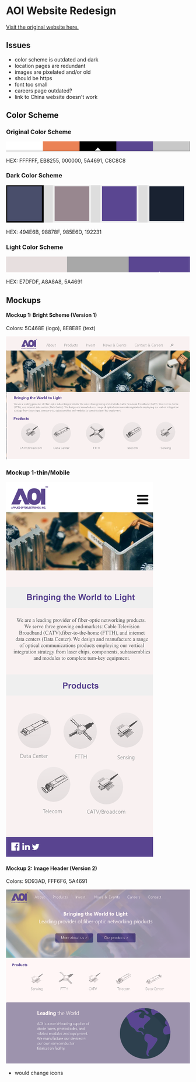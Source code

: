 # AOI Website Redesign
[Visit the original website here.](http://ao-inc.com/)

## Issues

- color scheme is outdated and dark
- location pages are redundant
- images are pixelated and/or old
- should be https
- font too small
- careers page outdated?
- link to China website doesn't work

## Color Scheme

### Original Color Scheme
![](https://github.com/carisatinie/aoi-website/blob/master/og_color_scheme.PNG)

HEX: FFFFFF, EB8255, 000000, 5A4691, C8C8C8

### Dark Color Scheme
![](https://github.com/carisatinie/aoi-website/blob/master/color_4.PNG)

HEX: 494E6B, 98878F, 985E6D, 192231

### Light Color Scheme
![](https://github.com/carisatinie/aoi-website/blob/master/color_3.PNG)

HEX: E7DFDF, A8A8A8, 5A4691

## Mockups

#### Mockup 1: Bright Scheme (Version 1) 

Colors: 5C468E (logo), 8E8E8E (text)

![](https://github.com/carisatinie/aoi-website/blob/master/mockup1.png)

###  Mockup 1-thin/Mobile

![](https://github.com/carisatinie/aoi-website/blob/master/mockup1-thin-1.png)

#### Mockup 2: Image Header (Version 2)

Colors: 9D93AD, FFF6F6, 5A4691

![](https://github.com/carisatinie/aoi-website/blob/master/mockup2.png)

- would change icons
